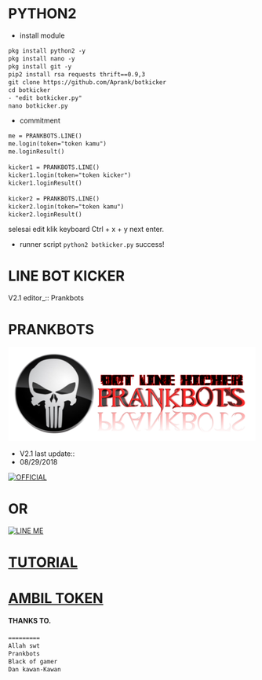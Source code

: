 # PYTHON2
- install module
```
pkg install python2 -y
pkg install nano -y
pkg install git -y
pip2 install rsa requests thrift==0.9,3
git clone https://github.com/Aprank/botkicker
cd botkicker
- "edit botkicker.py"
nano botkicker.py
```
- commitment
```
me = PRANKBOTS.LINE()
me.login(token="token kamu")
me.loginResult()

kicker1 = PRANKBOTS.LINE()
kicker1.login(token="token kicker")
kicker1.loginResult()

kicker2 = PRANKBOTS.LINE()
kicker2.login(token="token kamu")
kicker2.loginResult()
```
selesai edit klik keyboard Ctrl + x + y next enter.
- runner script
`
python2 botkicker.py
` success!
# LINE BOT KICKER
V2.1 editor_::
Prankbots
# PRANKBOTS
![Prankbots](prankbots.png)
- V2.1 last update::
- 08/29/2018



<a href="https://line.me/R/ti/p/%40gnh2780p"><img height="36" border="0" alt="OFFICIAL" src="https://scdn.line-apps.com/n/line_add_friends/btn/en.png"></a>
# OR
<a href="https://line.me/R/ti/p/adiputra.95"><img height="36" border="0" alt="LINE ME" src="https://scdn.line-apps.com/n/line_add_friends/btn/en.png"></a>
# [TUTORIAL](https://www.youtube.com/channel/UCycBrqSWEHdk-slnhUmGWiQ)
# [AMBIL TOKEN](https://youtu.be/NwMYG_jn1HM)
#### THANKS TO.
```
=========
Allah swt
Prankbots
Black of gamer
Dan kawan-Kawan
```
